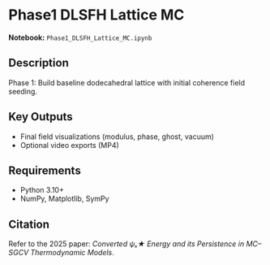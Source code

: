 # Phase1 DLSFH Lattice MC

**Notebook:** `Phase1_DLSFH_Lattice_MC.ipynb`

## Description
Phase 1: Build baseline dodecahedral lattice with initial coherence field seeding.

## Key Outputs
- Final field visualizations (modulus, phase, ghost, vacuum)
- Optional video exports (MP4)

## Requirements
- Python 3.10+
- NumPy, Matplotlib, SymPy

## Citation
Refer to the 2025 paper: *Converted ψₛ★ Energy and its Persistence in MC–SGCV Thermodynamic Models*.

